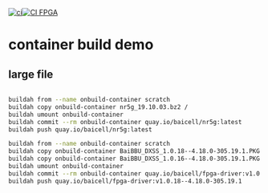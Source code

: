 [![ci](https://github.com/wangzheng422/container.build.demo/actions/workflows/main.yml/badge.svg)](https://github.com/wangzheng422/container.build.demo/actions/workflows/main.yml)[![CI FPGA](https://github.com/wangzheng422/container.build.demo/actions/workflows/fpga.yml/badge.svg)](https://github.com/wangzheng422/container.build.demo/actions/workflows/fpga.yml)
# container build demo

## large file

```bash

buildah from --name onbuild-container scratch
buildah copy onbuild-container nr5g_19.10.03.bz2 /
buildah umount onbuild-container 
buildah commit --rm onbuild-container quay.io/baicell/nr5g:latest
buildah push quay.io/baicell/nr5g:latest

buildah from --name onbuild-container scratch
buildah copy onbuild-container BaiBBU_DXSS_1.0.18--4.18.0-305.19.1.PKG /
buildah copy onbuild-container BaiBBU_DXSS_1.0.16--4.18.0-305.19.1.PKG /
buildah umount onbuild-container 
buildah commit --rm onbuild-container quay.io/baicell/fpga-driver:v1.0.18--4.18.0-305.19.1
buildah push quay.io/baicell/fpga-driver:v1.0.18--4.18.0-305.19.1

```